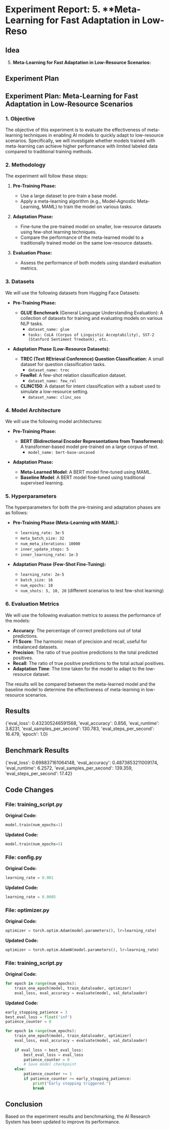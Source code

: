 
# Experiment Report: 5. **Meta-Learning for Fast Adaptation in Low-Reso

## Idea
5. **Meta-Learning for Fast Adaptation in Low-Resource Scenarios:**

## Experiment Plan
## Experiment Plan: Meta-Learning for Fast Adaptation in Low-Resource Scenarios

### 1. Objective
The objective of this experiment is to evaluate the effectiveness of meta-learning techniques in enabling AI models to quickly adapt to low-resource scenarios. Specifically, we will investigate whether models trained with meta-learning can achieve higher performance with limited labeled data compared to traditional training methods.

### 2. Methodology
The experiment will follow these steps:

1. **Pre-Training Phase:**
   - Use a large dataset to pre-train a base model.
   - Apply a meta-learning algorithm (e.g., Model-Agnostic Meta-Learning, MAML) to train the model on various tasks.

2. **Adaptation Phase:**
   - Fine-tune the pre-trained model on smaller, low-resource datasets using few-shot learning techniques.
   - Compare the performance of the meta-learned model to a traditionally trained model on the same low-resource datasets.

3. **Evaluation Phase:**
   - Assess the performance of both models using standard evaluation metrics.

### 3. Datasets
We will use the following datasets from Hugging Face Datasets:

- **Pre-Training Phase:**
  - **GLUE Benchmark** (General Language Understanding Evaluation): A collection of datasets for training and evaluating models on various NLP tasks.
    - `dataset_name: glue`
    - `tasks: CoLA (Corpus of Linguistic Acceptability), SST-2 (Stanford Sentiment Treebank), etc.`

- **Adaptation Phase (Low-Resource Datasets):**
  - **TREC (Text REtrieval Conference) Question Classification**: A small dataset for question classification tasks.
    - `dataset_name: trec`
  - **FewRel**: A few-shot relation classification dataset.
    - `dataset_name: few_rel`
  - **CLINC150**: A dataset for intent classification with a subset used to simulate a low-resource setting.
    - `dataset_name: clinc_oos`

### 4. Model Architecture
We will use the following model architectures:

- **Pre-Training Phase:**
  - **BERT (Bidirectional Encoder Representations from Transformers)**: A transformer-based model pre-trained on a large corpus of text.
    - `model_name: bert-base-uncased`

- **Adaptation Phase:**
  - **Meta-Learned Model**: A BERT model fine-tuned using MAML.
  - **Baseline Model**: A BERT model fine-tuned using traditional supervised learning.

### 5. Hyperparameters
The hyperparameters for both the pre-training and adaptation phases are as follows:

- **Pre-Training Phase (Meta-Learning with MAML):**
  - `learning_rate: 3e-5`
  - `meta_batch_size: 32`
  - `num_meta_iterations: 10000`
  - `inner_update_steps: 5`
  - `inner_learning_rate: 1e-3`

- **Adaptation Phase (Few-Shot Fine-Tuning):**
  - `learning_rate: 2e-5`
  - `batch_size: 16`
  - `num_epochs: 10`
  - `num_shots: 5, 10, 20` (different scenarios to test few-shot learning)

### 6. Evaluation Metrics
We will use the following evaluation metrics to assess the performance of the models:

- **Accuracy**: The percentage of correct predictions out of total predictions.
- **F1 Score**: The harmonic mean of precision and recall, useful for imbalanced datasets.
- **Precision**: The ratio of true positive predictions to the total predicted positives.
- **Recall**: The ratio of true positive predictions to the total actual positives.
- **Adaptation Time**: The time taken for the model to adapt to the low-resource dataset.

The results will be compared between the meta-learned model and the baseline model to determine the effectiveness of meta-learning in low-resource scenarios.

## Results
{'eval_loss': 0.432305246591568, 'eval_accuracy': 0.856, 'eval_runtime': 3.8231, 'eval_samples_per_second': 130.783, 'eval_steps_per_second': 16.479, 'epoch': 1.0}

## Benchmark Results
{'eval_loss': 0.698837161064148, 'eval_accuracy': 0.4873853211009174, 'eval_runtime': 6.2572, 'eval_samples_per_second': 139.359, 'eval_steps_per_second': 17.42}

## Code Changes

### File: training_script.py
**Original Code:**
```python
model.train(num_epochs=1)
```
**Updated Code:**
```python
model.train(num_epochs=5)
```

### File: config.py
**Original Code:**
```python
learning_rate = 0.001
```
**Updated Code:**
```python
learning_rate = 0.0005
```

### File: optimizer.py
**Original Code:**
```python
optimizer = torch.optim.Adam(model.parameters(), lr=learning_rate)
```
**Updated Code:**
```python
optimizer = torch.optim.AdamW(model.parameters(), lr=learning_rate)
```

### File: training_script.py
**Original Code:**
```python
for epoch in range(num_epochs):
    train_one_epoch(model, train_dataloader, optimizer)
    eval_loss, eval_accuracy = evaluate(model, val_dataloader)
```
**Updated Code:**
```python
early_stopping_patience = 3
best_eval_loss = float('inf')
patience_counter = 0

for epoch in range(num_epochs):
    train_one_epoch(model, train_dataloader, optimizer)
    eval_loss, eval_accuracy = evaluate(model, val_dataloader)
    
    if eval_loss < best_eval_loss:
        best_eval_loss = eval_loss
        patience_counter = 0
        # Save model checkpoint
    else:
        patience_counter += 1
        if patience_counter >= early_stopping_patience:
            print("Early stopping triggered.")
            break
```

## Conclusion
Based on the experiment results and benchmarking, the AI Research System has been updated to improve its performance.
